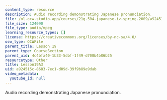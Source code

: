 ```yaml
---
content_type: resource
description: Audio recording demonstrating Japanese pronunciation.
file: /ol-ocw-studio-app/courses/21g-504-japanese-iv-spring-2009/a924515c86837ec1d09d39f9b89e9dab_Lesson19A3.mp3
file_size: 124090
file_type: audio/mpeg
learning_resource_types: []
license: https://creativecommons.org/licenses/by-nc-sa/4.0/
ocw_type: OCWFile
parent_title: Lesson 19
parent_type: CourseSection
parent_uid: 4c4bfa40-1b33-5dbf-1f49-d700b4b86b25
resourcetype: Other
title: Lesson19A3
uid: a924515c-8683-7ec1-d09d-39f9b89e9dab
video_metadata:
  youtube_id: null
---
```

Audio recording demonstrating Japanese pronunciation.
